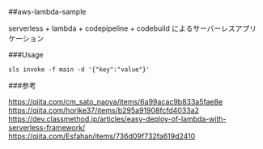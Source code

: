 ##aws-lambda-sample

serverless + lambda + codepipeline + codebuild によるサーバーレスアプリケーション

###Usage

```
sls invoke -f main -d '{"key":"value"}'
```

###参考

https://qiita.com/cm_sato_naoya/items/6a99acac9b833a5fae8e
https://qiita.com/horike37/items/b295a91908fcfd4033a2
https://dev.classmethod.jp/articles/easy-deploy-of-lambda-with-serverless-framework/
https://qiita.com/Esfahan/items/736d09f732fa619d2410
